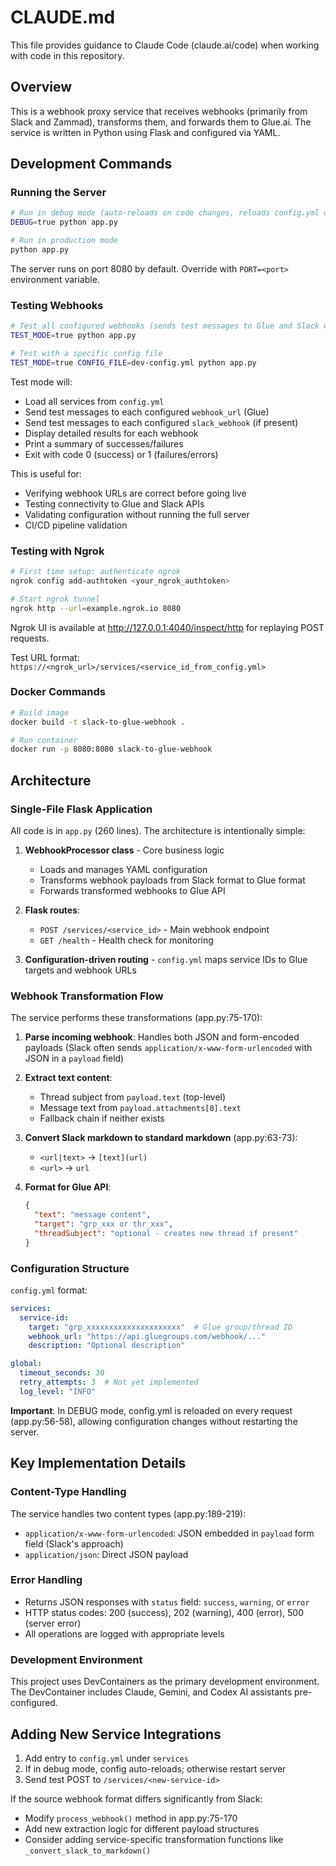 # CLAUDE.md

This file provides guidance to Claude Code (claude.ai/code) when working with code in this repository.

## Overview

This is a webhook proxy service that receives webhooks (primarily from Slack and Zammad), transforms them, and forwards them to Glue.ai. The service is written in Python using Flask and configured via YAML.

## Development Commands

### Running the Server
```bash
# Run in debug mode (auto-reloads on code changes, reloads config.yml on each request)
DEBUG=true python app.py

# Run in production mode
python app.py
```

The server runs on port 8080 by default. Override with `PORT=<port>` environment variable.

### Testing Webhooks
```bash
# Test all configured webhooks (sends test messages to Glue and Slack webhooks)
TEST_MODE=true python app.py

# Test with a specific config file
TEST_MODE=true CONFIG_FILE=dev-config.yml python app.py
```

Test mode will:
- Load all services from `config.yml`
- Send test messages to each configured `webhook_url` (Glue)
- Send test messages to each configured `slack_webhook` (if present)
- Display detailed results for each webhook
- Print a summary of successes/failures
- Exit with code 0 (success) or 1 (failures/errors)

This is useful for:
- Verifying webhook URLs are correct before going live
- Testing connectivity to Glue and Slack APIs
- Validating configuration without running the full server
- CI/CD pipeline validation

### Testing with Ngrok
```bash
# First time setup: authenticate ngrok
ngrok config add-authtoken <your_ngrok_authtoken>

# Start ngrok tunnel
ngrok http --url=example.ngrok.io 8080
```

Ngrok UI is available at http://127.0.0.1:4040/inspect/http for replaying POST requests.

Test URL format: `https://<ngrok_url>/services/<service_id_from_config.yml>`

### Docker Commands
```bash
# Build image
docker build -t slack-to-glue-webhook .

# Run container
docker run -p 8080:8080 slack-to-glue-webhook
```

## Architecture

### Single-File Flask Application
All code is in `app.py` (260 lines). The architecture is intentionally simple:

1. **WebhookProcessor class** - Core business logic
   - Loads and manages YAML configuration
   - Transforms webhook payloads from Slack format to Glue format
   - Forwards transformed webhooks to Glue API

2. **Flask routes**:
   - `POST /services/<service_id>` - Main webhook endpoint
   - `GET /health` - Health check for monitoring

3. **Configuration-driven routing** - `config.yml` maps service IDs to Glue targets and webhook URLs

### Webhook Transformation Flow

The service performs these transformations (app.py:75-170):

1. **Parse incoming webhook**: Handles both JSON and form-encoded payloads (Slack often sends `application/x-www-form-urlencoded` with JSON in a `payload` field)

2. **Extract text content**:
   - Thread subject from `payload.text` (top-level)
   - Message text from `payload.attachments[0].text`
   - Fallback chain if neither exists

3. **Convert Slack markdown to standard markdown** (app.py:63-73):
   - `<url|text>` → `[text](url)`
   - `<url>` → `url`

4. **Format for Glue API**:
   ```json
   {
     "text": "message content",
     "target": "grp_xxx or thr_xxx",
     "threadSubject": "optional - creates new thread if present"
   }
   ```

### Configuration Structure

`config.yml` format:
```yaml
services:
  service-id:
    target: "grp_xxxxxxxxxxxxxxxxxxxxx"  # Glue group/thread ID
    webhook_url: "https://api.gluegroups.com/webhook/..."
    description: "Optional description"

global:
  timeout_seconds: 30
  retry_attempts: 3  # Not yet implemented
  log_level: "INFO"
```

**Important**: In DEBUG mode, config.yml is reloaded on every request (app.py:56-58), allowing configuration changes without restarting the server.

## Key Implementation Details

### Content-Type Handling
The service handles two content types (app.py:189-219):
- `application/x-www-form-urlencoded`: JSON embedded in `payload` form field (Slack's approach)
- `application/json`: Direct JSON payload

### Error Handling
- Returns JSON responses with `status` field: `success`, `warning`, or `error`
- HTTP status codes: 200 (success), 202 (warning), 400 (error), 500 (server error)
- All operations are logged with appropriate levels

### Development Environment
This project uses DevContainers as the primary development environment. The DevContainer includes Claude, Gemini, and Codex AI assistants pre-configured.

## Adding New Service Integrations

1. Add entry to `config.yml` under `services`
2. If in debug mode, config auto-reloads; otherwise restart server
3. Send test POST to `/services/<new-service-id>`

If the source webhook format differs significantly from Slack:
- Modify `process_webhook()` method in app.py:75-170
- Add new extraction logic for different payload structures
- Consider adding service-specific transformation functions like `_convert_slack_to_markdown()`
